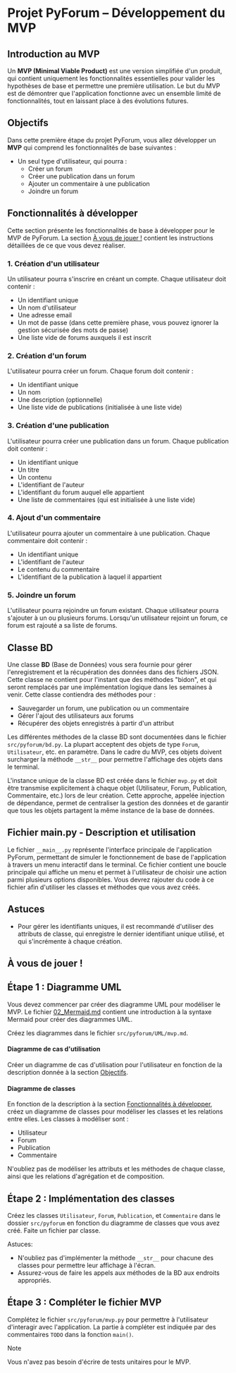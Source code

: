 # Projet PyForum – Développement du MVP

## Introduction au MVP

Un **MVP (Minimal Viable Product)** est une version simplifiée d'un produit,
qui contient uniquement les fonctionnalités essentielles pour valider les
hypothèses de base et permettre une première utilisation. Le but du MVP est de
démontrer que l'application fonctionne avec un ensemble limité de
fonctionnalités, tout en laissant place à des évolutions futures.

## Objectifs

Dans cette première étape du projet PyForum, vous allez développer un **MVP**
qui comprend les fonctionnalités de base suivantes :

- Un seul type d'utilisateur, qui pourra :
  - Créer un forum
  - Créer une publication dans un forum
  - Ajouter un commentaire à une publication
  - Joindre un forum

## Fonctionnalités à développer

Cette section présente les fonctionnalités de base à développer pour le MVP de
PyForum. La section [À vous de jouer !](#à-vous-de-jouer) contient les
instructions détaillées de ce que vous devez réaliser.

### 1. Création d'un utilisateur

Un utilisateur pourra s'inscrire en créant un compte. Chaque utilisateur doit
contenir :
- Un identifiant unique
- Un nom d'utilisateur
- Une adresse email
- Un mot de passe (dans cette première phase, vous pouvez ignorer la gestion
  sécurisée des mots de passe)
- Une liste vide de forums auxquels il est inscrit

### 2. Création d'un forum

L'utilisateur pourra créer un forum. Chaque forum doit contenir :
- Un identifiant unique
- Un nom
- Une description (optionnelle)
- Une liste vide de publications (initialisée à une liste vide)

### 3. Création d'une publication

L'utilisateur pourra créer une publication dans un forum. Chaque publication
doit contenir :
- Un identifiant unique
- Un titre
- Un contenu
- L'identifiant de l'auteur 
- L'identifiant du forum auquel elle appartient
- Une liste de commentaires (qui est initialisée à une liste vide)

### 4. Ajout d'un commentaire

L'utilisateur pourra ajouter un commentaire à une publication. Chaque
commentaire doit contenir :
- Un identifiant unique
- L'identifiant de l'auteur
- Le contenu du commentaire
- L'identifiant de la publication à laquel il appartient

### 5. Joindre un forum

L'utilisateur pourra rejoindre un forum existant. Chaque utilisateur pourra
s'ajouter à un ou plusieurs forums. Lorsqu'un utilisateur rejoint un forum, ce
forum est rajouté a sa liste de forums.

## Classe BD

Une classe **BD** (Base de Données) vous sera fournie  pour gérer
l'enregistrement et la récupération des données dans des fichiers JSON. Cette
classe ne contient pour l'instant que des méthodes "bidon", et qui seront
remplacés par une implémentation logique dans les semaines à venir. Cette
classe contiendra des méthodes pour :

- Sauvegarder un forum, une publication ou un commentaire
- Gérer l'ajout des utilisateurs aux forums
- Récupérer des objets enregistrés à partir d'un attribut

Les différentes méthodes de la classe BD sont documentées dans le fichier
`src/pyforum/bd.py`. La plupart acceptent des objets de type `Forum`,
`Utilisateur`, etc. en paramètre. Dans le cadre du MVP, ces objets
doivent surcharger la méthode `__str__` pour permettre l'affichage des objets
dans le terminal. 

L'instance unique de la classe BD est créée dans le fichier `mvp.py` et doit être transmise explicitement à chaque objet (Utilisateur, Forum, Publication, Commentaire, etc.) lors de leur création. Cette approche, appelée injection de dépendance, permet de centraliser la gestion des données et de garantir que tous les objets partagent la même instance de la base de données.

## Fichier main.py - Description et utilisation

Le fichier `__main__.py` représente
l'interface principale de l'application PyForum, permettant de simuler le
fonctionnement de base de l'application à travers un menu interactif dans le
terminal. Ce fichier contient une boucle principale qui affiche un menu et
permet à l'utilisateur de choisir une action parmi plusieurs options
disponibles. Vous devrez rajouter du code à ce fichier afin d'utiliser les
classes et méthodes que vous avez créés.

## Astuces

- Pour gérer les identifiants uniques, il est recommandé d'utiliser des
  attributs de classe, qui enregistre le dernier identifiant unique utilisé, et
  qui s'incrémente à chaque création.

## À vous de jouer !

## Étape 1 : Diagramme UML

Vous devez commencer par créer des diagramme UML pour modéliser le MVP. Le
fichier [02_Mermaid.md](./02_Mermaid.md) contient une introduction à la syntaxe
Mermaid pour créer des diagrammes UML.

Créez les diagrammes dans le fichier `src/pyforum/UML/mvp.md`.

#### Diagramme de cas d'utilisation

Créer un diagramme de cas d'utilisation pour l'utilisateur en fonction
de la description donnée à la section [Objectifs](#objectifs).

#### Diagramme de classes

En fonction de la description à la section [Fonctionnalités à développer](#fonctionnalités-à-développer),
créez un diagramme de classes pour modéliser les classes et les relations entre
elles. Les classes à modéliser sont :

- Utilisateur
- Forum
- Publication
- Commentaire

N'oubliez pas de modéliser les attributs et les méthodes de chaque classe,
ainsi que les relations d'agrégation et de composition.

## Étape 2 : Implémentation des classes

Créez les classes `Utilisateur`, `Forum`, `Publication`, et `Commentaire` dans
le dossier `src/pyforum` en fonction du diagramme de classes que vous avez
créé. Faite un fichier par classe.

Astuces:
- N'oubliez pas d'implémenter la méthode `__str__` pour chacune des classes pour permettre leur affichage à l'écran.
- Assurez-vous de faire les appels aux méthodes de la BD aux endroits appropriés.

## Étape 3 : Compléter le fichier MVP

Complétez le fichier `src/pyforum/mvp.py` pour permettre à l'utilisateur
d'interagir avec l'application. La partie à compléter est indiquée par des
commentaires `TODO` dans la fonction `main()`.


> [!NOTE]
> Vous n'avez pas besoin d'écrire de tests unitaires pour le MVP.
